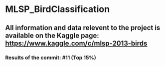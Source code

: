 # MLSP_BirdClassification

## All information and data relevent to the project is available on the Kaggle page: https://www.kaggle.com/c/mlsp-2013-birds
### Results of the commit: #11 (Top 15%)
